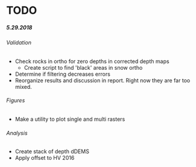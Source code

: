 # TODO

##### 5.29.2018

###### Validation

-   Check rocks in ortho for zero depths in corrected depth maps
    -   Create script to find 'black' areas in snow ortho
-   Determine if filtering decreases errors
-   Reorganize results and discussion in report. Right now they are far too mixed.

###### Figures

-   Make a utility to plot single and multi rasters

###### Analysis

-   Create stack of depth dDEMS
-   Apply offset to HV 2016
